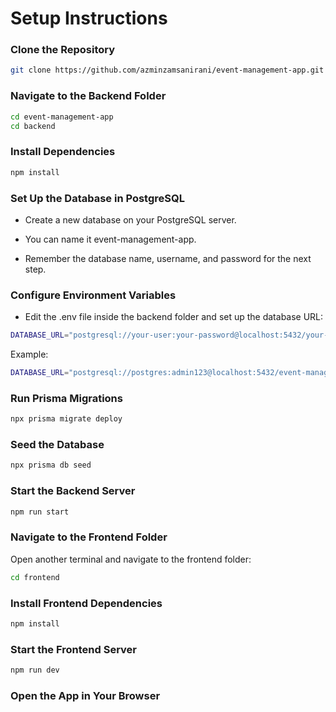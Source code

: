 # Setup Instructions

### Clone the Repository

```bash
git clone https://github.com/azminzamsanirani/event-management-app.git
```

### Navigate to the Backend Folder

```bash
cd event-management-app
cd backend
```

### Install Dependencies
```bash
npm install
```

### Set Up the Database in PostgreSQL

- Create a new database on your PostgreSQL server.

- You can name it event-management-app.

- Remember the database name, username, and password for the next step.

### Configure Environment Variables

- Edit the .env file inside the backend folder and set up the database URL:

```bash
DATABASE_URL="postgresql://your-user:your-password@localhost:5432/your-database"
```

Example:

```bash
DATABASE_URL="postgresql://postgres:admin123@localhost:5432/event-management-app"
```

### Run Prisma Migrations

```bash
npx prisma migrate deploy
```

### Seed the Database

```bash
npx prisma db seed
```

###  Start the Backend Server

```bash
npm run start
```

### Navigate to the Frontend Folder

Open another terminal and navigate to the frontend folder:

```bash
cd frontend
```

### Install Frontend Dependencies

```bash
npm install
```

### Start the Frontend Server

```bash
npm run dev
```

### Open the App in Your Browser